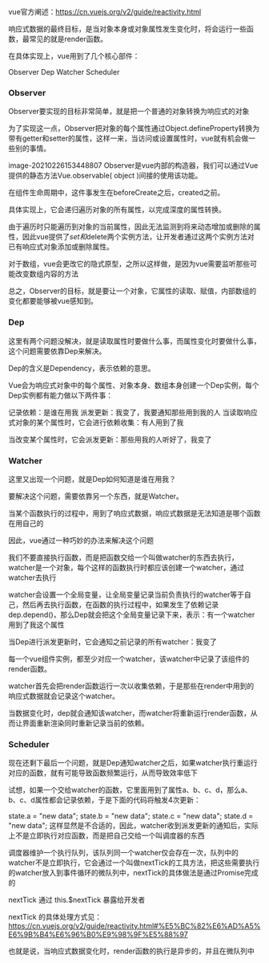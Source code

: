 vue官方阐述：https://cn.vuejs.org/v2/guide/reactivity.html

响应式数据的最终目标，是当对象本身或对象属性发生变化时，将会运行一些函数，最常见的就是render函数。

在具体实现上，vue用到了几个核心部件：

Observer
Dep
Watcher
Scheduler
### Observer
Observer要实现的目标非常简单，就是把一个普通的对象转换为响应式的对象

为了实现这一点，Observer把对象的每个属性通过Object.defineProperty转换为带有getter和setter的属性，这样一来，当访问或设置属性时，vue就有机会做一些别的事情。

image-20210226153448807
Observer是vue内部的构造器，我们可以通过Vue提供的静态方法Vue.observable( object )间接的使用该功能。

在组件生命周期中，这件事发生在beforeCreate之后，created之前。

具体实现上，它会递归遍历对象的所有属性，以完成深度的属性转换。

由于遍历时只能遍历到对象的当前属性，因此无法监测到将来动态增加或删除的属性，因此vue提供了$set和$delete两个实例方法，让开发者通过这两个实例方法对已有响应式对象添加或删除属性。

对于数组，vue会更改它的隐式原型，之所以这样做，是因为vue需要监听那些可能改变数组内容的方法


总之，Observer的目标，就是要让一个对象，它属性的读取、赋值，内部数组的变化都要能够被vue感知到。

### Dep
这里有两个问题没解决，就是读取属性时要做什么事，而属性变化时要做什么事，这个问题需要依靠Dep来解决。

Dep的含义是Dependency，表示依赖的意思。

Vue会为响应式对象中的每个属性、对象本身、数组本身创建一个Dep实例，每个Dep实例都有能力做以下两件事：

记录依赖：是谁在用我
派发更新：我变了，我要通知那些用到我的人
当读取响应式对象的某个属性时，它会进行依赖收集：有人用到了我

当改变某个属性时，它会派发更新：那些用我的人听好了，我变了


### Watcher
这里又出现一个问题，就是Dep如何知道是谁在用我？

要解决这个问题，需要依靠另一个东西，就是Watcher。

当某个函数执行的过程中，用到了响应式数据，响应式数据是无法知道是哪个函数在用自己的

因此，vue通过一种巧妙的办法来解决这个问题

我们不要直接执行函数，而是把函数交给一个叫做watcher的东西去执行，watcher是一个对象，每个这样的函数执行时都应该创建一个watcher，通过watcher去执行

watcher会设置一个全局变量，让全局变量记录当前负责执行的watcher等于自己，然后再去执行函数，在函数的执行过程中，如果发生了依赖记录dep.depend()，那么Dep就会把这个全局变量记录下来，表示：有一个watcher用到了我这个属性

当Dep进行派发更新时，它会通知之前记录的所有watcher：我变了


每一个vue组件实例，都至少对应一个watcher，该watcher中记录了该组件的render函数。

watcher首先会把render函数运行一次以收集依赖，于是那些在render中用到的响应式数据就会记录这个watcher。

当数据变化时，dep就会通知该watcher，而watcher将重新运行render函数，从而让界面重新渲染同时重新记录当前的依赖。

### Scheduler
现在还剩下最后一个问题，就是Dep通知watcher之后，如果watcher执行重运行对应的函数，就有可能导致函数频繁运行，从而导致效率低下

试想，如果一个交给watcher的函数，它里面用到了属性a、b、c、d，那么a、b、c、d属性都会记录依赖，于是下面的代码将触发4次更新：

state.a = "new data";
state.b = "new data";
state.c = "new data";
state.d = "new data";
这样显然是不合适的，因此，watcher收到派发更新的通知后，实际上不是立即执行对应函数，而是把自己交给一个叫调度器的东西

调度器维护一个执行队列，该队列同一个watcher仅会存在一次，队列中的watcher不是立即执行，它会通过一个叫做nextTick的工具方法，把这些需要执行的watcher放入到事件循环的微队列中，nextTick的具体做法是通过Promise完成的

nextTick 通过 this.$nextTick 暴露给开发者

nextTick 的具体处理方式见：https://cn.vuejs.org/v2/guide/reactivity.html#%E5%BC%82%E6%AD%A5%E6%9B%B4%E6%96%B0%E9%98%9F%E5%88%97

也就是说，当响应式数据变化时，render函数的执行是异步的，并且在微队列中